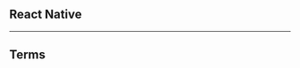 ## **React Native**


-------------------------------------------------------------


## **Terms**


